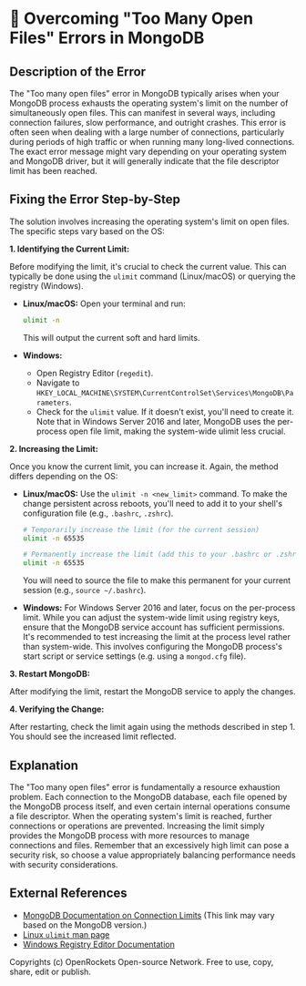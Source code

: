 # 🐞 Overcoming "Too Many Open Files" Errors in MongoDB


## Description of the Error

The "Too many open files" error in MongoDB typically arises when your MongoDB process exhausts the operating system's limit on the number of simultaneously open files. This can manifest in several ways, including connection failures, slow performance, and outright crashes.  This error is often seen when dealing with a large number of connections, particularly during periods of high traffic or when running many long-lived connections.  The exact error message might vary depending on your operating system and MongoDB driver, but it will generally indicate that the file descriptor limit has been reached.

## Fixing the Error Step-by-Step

The solution involves increasing the operating system's limit on open files.  The specific steps vary based on the OS:

**1. Identifying the Current Limit:**

Before modifying the limit, it's crucial to check the current value.  This can typically be done using the `ulimit` command (Linux/macOS) or querying the registry (Windows).

* **Linux/macOS:** Open your terminal and run:
  ```bash
  ulimit -n
  ```
  This will output the current soft and hard limits.


* **Windows:**
    - Open Registry Editor (`regedit`).
    - Navigate to `HKEY_LOCAL_MACHINE\SYSTEM\CurrentControlSet\Services\MongoDB\Parameters`.
    - Check for the `ulimit` value.  If it doesn't exist, you'll need to create it.  Note that in Windows Server 2016 and later, MongoDB uses the per-process open file limit, making the system-wide ulimit less crucial.

**2. Increasing the Limit:**

Once you know the current limit, you can increase it.  Again, the method differs depending on the OS:


* **Linux/macOS:** Use the `ulimit -n <new_limit>` command.  To make the change persistent across reboots, you'll need to add it to your shell's configuration file (e.g., `.bashrc`, `.zshrc`).


  ```bash
  # Temporarily increase the limit (for the current session)
  ulimit -n 65535

  # Permanently increase the limit (add this to your .bashrc or .zshrc file)
  ulimit -n 65535
  ```
  You will need to source the file to make this permanent for your current session (e.g., `source ~/.bashrc`).


* **Windows:** For Windows Server 2016 and later, focus on the per-process limit.  While you can adjust the system-wide limit using registry keys, ensure that the MongoDB service account has sufficient permissions.  It's recommended to test increasing the limit at the process level rather than system-wide. This involves configuring the MongoDB process's start script or service settings (e.g. using a `mongod.cfg` file).



**3. Restart MongoDB:**

After modifying the limit, restart the MongoDB service to apply the changes.


**4. Verifying the Change:**

After restarting, check the limit again using the methods described in step 1.  You should see the increased limit reflected.


## Explanation

The "Too many open files" error is fundamentally a resource exhaustion problem.  Each connection to the MongoDB database, each file opened by the MongoDB process itself, and even certain internal operations consume a file descriptor.  When the operating system's limit is reached, further connections or operations are prevented.  Increasing the limit simply provides the MongoDB process with more resources to manage connections and files.  Remember that an excessively high limit can pose a security risk, so choose a value appropriately balancing performance needs with security considerations.

## External References

* [MongoDB Documentation on Connection Limits](https://www.mongodb.com/docs/manual/reference/limits/)  (This link may vary based on the MongoDB version.)
* [Linux `ulimit` man page](https://man7.org/linux/man-pages/man1/ulimit.1.html)
* [Windows Registry Editor Documentation](https://learn.microsoft.com/en-us/windows/win32/regstart/registry-editor)


Copyrights (c) OpenRockets Open-source Network. Free to use, copy, share, edit or publish.

